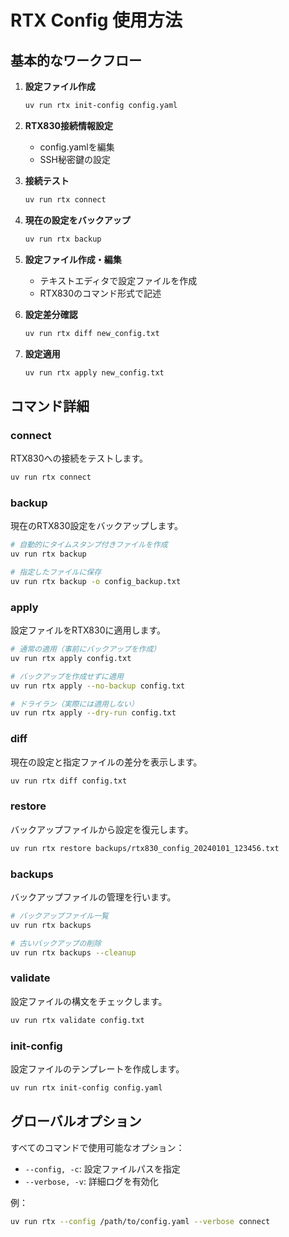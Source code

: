 # RTX Config 使用方法

## 基本的なワークフロー

1. **設定ファイル作成**
   ```bash
   uv run rtx init-config config.yaml
   ```

2. **RTX830接続情報設定**
   - config.yamlを編集
   - SSH秘密鍵の設定

3. **接続テスト**
   ```bash
   uv run rtx connect
   ```

4. **現在の設定をバックアップ**
   ```bash
   uv run rtx backup
   ```

5. **設定ファイル作成・編集**
   - テキストエディタで設定ファイルを作成
   - RTX830のコマンド形式で記述

6. **設定差分確認**
   ```bash
   uv run rtx diff new_config.txt
   ```

7. **設定適用**
   ```bash
   uv run rtx apply new_config.txt
   ```

## コマンド詳細

### connect
RTX830への接続をテストします。

```bash
uv run rtx connect
```

### backup
現在のRTX830設定をバックアップします。

```bash
# 自動的にタイムスタンプ付きファイルを作成
uv run rtx backup

# 指定したファイルに保存
uv run rtx backup -o config_backup.txt
```

### apply
設定ファイルをRTX830に適用します。

```bash
# 通常の適用（事前にバックアップを作成）
uv run rtx apply config.txt

# バックアップを作成せずに適用
uv run rtx apply --no-backup config.txt

# ドライラン（実際には適用しない）
uv run rtx apply --dry-run config.txt
```

### diff
現在の設定と指定ファイルの差分を表示します。

```bash
uv run rtx diff config.txt
```

### restore
バックアップファイルから設定を復元します。

```bash
uv run rtx restore backups/rtx830_config_20240101_123456.txt
```

### backups
バックアップファイルの管理を行います。

```bash
# バックアップファイル一覧
uv run rtx backups

# 古いバックアップの削除
uv run rtx backups --cleanup
```

### validate
設定ファイルの構文をチェックします。

```bash
uv run rtx validate config.txt
```

### init-config
設定ファイルのテンプレートを作成します。

```bash
uv run rtx init-config config.yaml
```

## グローバルオプション

すべてのコマンドで使用可能なオプション：

- `--config, -c`: 設定ファイルパスを指定
- `--verbose, -v`: 詳細ログを有効化

例：
```bash
uv run rtx --config /path/to/config.yaml --verbose connect
```
